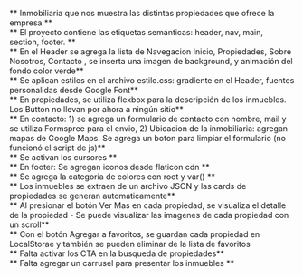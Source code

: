 ** Inmobiliaria que nos muestra las distintas propiedades que ofrece la empresa ** <br>
** El proyecto contiene las etiquetas semánticas: header, nav, main, section, footer. ** <br>
** En el Header se agrega la lista de Navegacion Inicio, Propiedades, Sobre Nosotros, Contacto , se inserta una imagen de background, y animación del fondo color verde** <br>
** Se aplican estilos en el archivo estilo.css: gradiente en el Header, fuentes personalidas desde Google Font** <br>
** En propiedades, se utiliza flexbox para la descripción de los inmuebles. Los Button no llevan por ahora a ningún sitio** <br>
** En contacto: 1) se agrega un formulario de contacto con nombre, mail y se utiliza Formspree para el envio, 2) Ubicacion de la inmobiliaria: agregan mapas de Google Maps. Se agrega un boton para limpiar el formulario (no funcionó el script de js)** <br>
** Se activan los cursores ** <br>
** En footer: Se agregan iconos desde flaticon cdn ** <br>
** Se agrega la categoria de colores con root y var() ** <br>
** Los inmuebles se extraen de un archivo JSON y las cards de propiedades se generan automaticamente** <br>
** Al presionar el botón Ver Mas en cada propiedad, se visualiza el detalle de la propiedad - Se puede visualizar las imagenes de cada propiedad con un scroll** <br>
** Con el botón Agregar a favoritos, se guardan cada propiedad en LocalStorae y también se pueden eliminar de la lista de favoritos<br>
** Falta activar los CTA en la busqueda de propiedades** <br>
** Falta agregar un carrusel para presentar los inmuebles ** <br>
